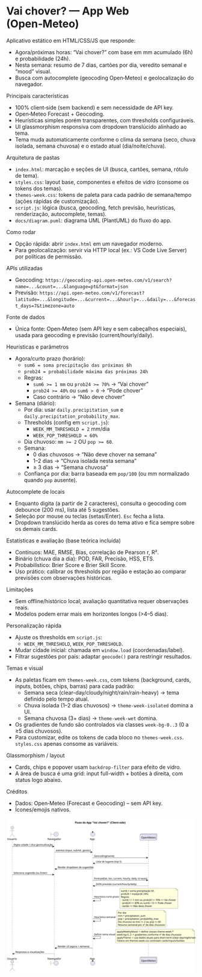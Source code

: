 # Vai chover? — App Web (Open‑Meteo)

Aplicativo estático em HTML/CSS/JS que responde:

- Agora/próximas horas: “Vai chover?” com base em mm acumulado (6h) e probabilidade (24h).
- Nesta semana: resumo de 7 dias, cartões por dia, veredito semanal e “mood” visual.
- Busca com autocomplete (geocoding Open‑Meteo) e geolocalização do navegador.

Principais características

- 100% client‑side (sem backend) e sem necessidade de API key.
- Open‑Meteo Forecast + Geocoding.
- Heurísticas simples porém transparentes, com thresholds configuráveis.
- UI glassmorphism responsiva com dropdown translúcido alinhado ao tema.
- Tema muda automaticamente conforme o clima da semana (seco, chuva isolada, semana chuvosa) e o estado atual (dia/noite/chuva).

Arquitetura de pastas

- `index.html`: marcação e seções de UI (busca, cartões, semana, rótulo de tema).
- `styles.css`: layout base, componentes e efeitos de vidro (consome os tokens dos temas).
- `themes-week.css`: tokens de paleta para cada padrão de semana/tempo (ações rápidas de customização).
- `script.js`: lógica (busca, geocoding, fetch previsão, heurísticas, renderização, autocomplete, temas).
- `docs/diagram.puml`: diagrama UML (PlantUML) do fluxo do app.

Como rodar

- Opção rápida: abrir `index.html` em um navegador moderno.
- Para geolocalização: servir via HTTP local (ex.: VS Code Live Server) por políticas de permissão.

APIs utilizadas

- Geocoding: `https://geocoding-api.open-meteo.com/v1/search?name=...&count=...&language=pt&format=json`
- Previsão: `https://api.open-meteo.com/v1/forecast?latitude=...&longitude=...&current=...&hourly=...&daily=...&forecast_days=7&timezone=auto`

Fonte de dados

- Única fonte: Open‑Meteo (sem API key e sem cabeçalhos especiais), usada para geocoding e previsão (current/hourly/daily).

Heurísticas e parâmetros

- Agora/curto prazo (horário):
  - `sum6 = soma precipitação das próximas 6h`
  - `prob24 = probabilidade máxima das próximas 24h`
  - Regras:
    - `sum6 >= 1 mm` ou `prob24 >= 70%` → “Vai chover”
    - `prob24 >= 40%` ou `sum6 > 0` → “Pode chover”
    - Caso contrário → “Não deve chover”
- Semana (diário):
  - Por dia: usar `daily.precipitation_sum` e `daily.precipitation_probability_max`.
  - Thresholds (config em `script.js`):
    - `WEEK_MM_THRESHOLD = 2` mm/dia
    - `WEEK_POP_THRESHOLD = 60%`
  - Dia chuvoso: `mm >= 2` OU `pop >= 60`.
  - Semana:
    - 0 dias chuvosos → “Não deve chover na semana”
    - 1–2 dias → “Chuva isolada nesta semana”
    - ≥ 3 dias → “Semana chuvosa”
  - Confiança por dia: barra baseada em `pop/100` (ou mm normalizado quando `pop` ausente).

Autocomplete de locais

- Enquanto digita (a partir de 2 caracteres), consulta o geocoding com debounce (200 ms), lista até 5 sugestões.
- Seleção por mouse ou teclas (setas/Enter). `Esc` fecha a lista.
- Dropdown translúcido herda as cores do tema ativo e fica sempre sobre os demais cards.

Estatísticas e avaliação (base teórica incluída)

- Contínuos: MAE, RMSE, Bias, correlação de Pearson r, R².
- Binário (chuva dia a dia): POD, FAR, Precisão, HSS, ETS.
- Probabilístico: Brier Score e Brier Skill Score.
- Uso prático: calibrar os thresholds por região e estação ao comparar previsões com observações históricas.

Limitações

- Sem offline/histórico local; avaliação quantitativa requer observações reais.
- Modelos podem errar mais em horizontes longos (>4–5 dias).

Personalização rápida

- Ajuste os thresholds em `script.js`:
  - `WEEK_MM_THRESHOLD`, `WEEK_POP_THRESHOLD`.
- Mudar cidade inicial: chamada em `window.load` (coordenadas/label).
- Filtrar sugestões por país: adaptar `geocode()` para restringir resultados.

Temas e visual

- As paletas ficam em `themes-week.css`, com tokens (background, cards, inputs, botões, chips, barras) para cada padrão:
  - Semana seca (clear-day/cloudy/night/rain/rain-heavy) → tema definido pelo tempo atual.
  - Chuva isolada (1–2 dias chuvosos) → `theme-week-isolated` domina a UI.
  - Semana chuvosa (3+ dias) → `theme-week-wet` domina.
- Os gradientes de fundo são controlados via classes `week-bg-0..3` (0 a ≥5 dias chuvosos).
- Para customizar, edite os tokens de cada bloco no `themes-week.css`. `styles.css` apenas consome as variáveis.

Glassmorphism / layout

- Cards, chips e popover usam `backdrop-filter` para efeito de vidro.
- A área de busca é uma grid: input full-width + botões à direita, com status logo abaixo.

Créditos

- Dados: Open‑Meteo (Forecast e Geocoding) – sem API key.
- Ícones/emojis nativos.


![Tela inicial](docs\VaiChoverApp.svg)
